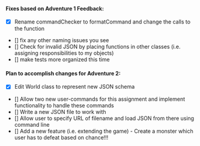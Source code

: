 #### Fixes based on Adventure 1 Feedback:
- [x] Rename commandChecker to formatCommand and change the calls to the function
- [] fix any other naming issues you see
- [] Check for invalid JSON by placing functions in other classes (i.e. assigning responsibilities to my objects)
- [] make tests more organized this time

#### Plan to accomplish changes for Adventure 2:
- [x] Edit World class to represent new JSON schema
- [] Allow two new user-commands for this assignment and implement functionality to handle these commands
- [] Write a new JSON file to work with
- [] Allow user to specify URL of filename and load JSON from there using command line
- [] Add a new feature (i.e. extending the game) - Create a monster which user has to defeat based on chance!!!
